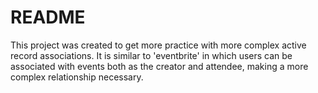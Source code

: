 # README

This project was created to get more practice with more complex active record associations. It is similar to 'eventbrite' in which users can be associated with events both as the creator and attendee, making a more complex relationship necessary. 
